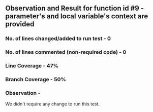 ## Observation and Result for function id #9 - parameter's and local variable's context are provided

### No. of lines changed/added to run test - 0

### No. of lines commented (non-required code) - 0

### Line Coverage - 47%

### Branch Coverage - 50%

### Observation -
We didn't require any change to run this test.